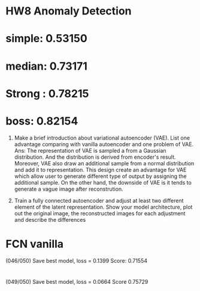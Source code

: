 # HW8 Anomaly Detection
# simple: 0.53150
# median: 0.73171
# Strong : 0.78215
# boss: 0.82154

1. Make a brief introduction about variational autoencoder (VAE). List one 
advantage comparing with vanilla autoencoder and one problem of VAE.
Ans: The representation of VAE is sampled a from a Gaussian distribution. And the distribution is derived from encoder's result. Moreover, VAE also draw an additional sample from a normal distribution and add it to representation. This design create an advantage for VAE which allow user to generate different type of output by assigning the additional sample. On the other hand, the downside of VAE is it tends to generate a vague image after reconstrution.


2. Train a fully connected autoencoder and adjust at least two different 
element of the latent representation. Show your model architecture, plot 
out the original image, the reconstructed images for each adjustment and 
describe the differences





# FCN vanilla
(046/050) Save best model, loss = 0.1399
Score: 0.71554
# 
(049/050) Save best model, loss = 0.0664
Score 0.75729




